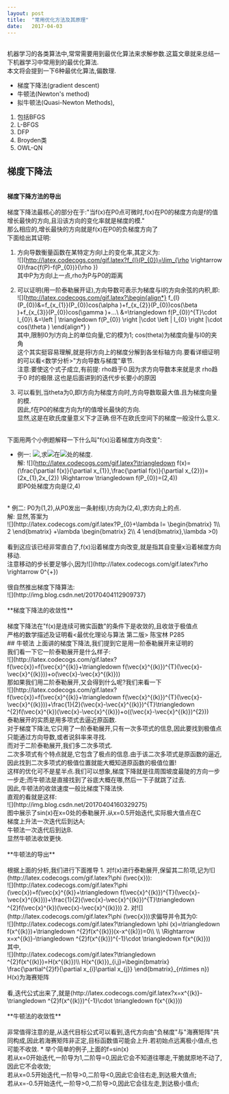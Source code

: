```yaml
---
layout: post
title:  "常用优化方法及其原理"
date:   2017-04-03
---
```

<br>机器学习的各类算法中,常常需要用到最优化算法来求解参数.这篇文章就来总结一下机器学习中常用到的最优化算法.
<br>本文将会提到一下6种最优化算法,偏数理.
* 梯度下降法(gradient descent)
* 牛顿法(Newton's method)
* 拟牛顿法(Quasi-Newton Methods),
1. 包括BFGS
2. L-BFGS
3. DFP
4. Broyden类
5. OWL-QN

## 梯度下降法
<br>**梯度下降方法的导出**
<br>
<br>梯度下降法最核心的部分在于:"当f(x)在P0点可微时,f(x)在P0的梯度方向是f的值增长最快的方向,且沿该方向的变化率就是梯度的模."
<br>那么相应的,增长最快的方向就是f(x)在P0的负梯度方向了
<br>下面给出其证明:
1. 方向导数衡量函数在某特定方向l上的变化率,其定义为:
<br>![](http://latex.codecogs.com/gif.latex?f_{l}(P_{0})=\lim_{\rho \rightarrow 0}\frac{f(P)-f(P_{0})}{\rho })
<br>其中P为方向l上一点,rho为P与P0的距离

2. 可以证明(用一阶泰勒展开证),方向导数可表示为梯度与l的方向余弦的内积,即:
<br>![](http://latex.codecogs.com/gif.latex?\begin{align*}
f_{l}(P_{0})&=f_{x_{1}}(P_{0})cos(\alpha )+f_{x_{2}}(P_{0})cos(\beta )+f_{x_{3}}(P_{0})cos(\gamma  )+...\\
&=\triangledown f(P_{0})^{T}\cdot l_{0}\\
&=\left \| \triangledown f(P_{0}) \right \|\cdot \left \| l_{0} \right \|\cdot cos(\theta )
\end{align*}
)
<br>其中,限制l0为l方向上的单位向量,它的模为1; cos(theta)为梯度向量与l0的夹角
<br>这个其实挺容易理解,就是将l方向上的梯度分解到各坐标轴方向.要看详细证明的可以看<数学分析>"方向导数与梯度"章节.
<br>注意:要使这个式子成立,有前提: rho趋于0.因为求方向导数本来就是求 rho趋于0 时的极限.这也是后面讲到的迭代步长要小的原因


3. 可以看到,当theta为0,即l方向为梯度方向时,方向导数取最大值.且为梯度向量的模.
<br>因此,f在P0的梯度方向为f的值增长最快的方向.
<br>显然,这是在欧氏度量意义下才正确.但不在欧氏空间下的梯度一般没什么意义.

<br>下面用两个小例题解释一下什么叫"f(x)沿着梯度方向改变":

* 例一: ![](http://latex.codecogs.com/gif.latex?f(\overrightarrow{x})=x_{1}^{2}+x_{2}^{2}),求![](http://latex.codecogs.com/gif.latex?f(\overrightarrow{x}))在![](http://latex.codecogs.com/gif.latex?P_{0}(1,2))处的梯度.
<br>解: ![](http://latex.codecogs.com/gif.latex?\triangledown f(x)=(\frac{\partial f(x)}{\partial x_{1}},\frac{\partial f(x)}{\partial x_{2}})=(2x_{1},2x_{2}) \Rightarrow \triangledown f(P_{0})=(2,4))
<br>即P0处梯度方向是(2,4)
<br>
* 例二: P0为(1,2),从P0发出一条射线l,l方向为(2,4),求l方向上的点.
<br>解: 显然,答案为
<br>![](http://latex.codecogs.com/gif.latex?P_{0}+\lambda l=
\begin{bmatrix}
1\\ 
2
\end{bmatrix}
+\lambda \begin{bmatrix}
2\\ 
4
\end{bmatrix},\lambda >0)
<br>
<br>看到这应该已经非常直白了,f(x)沿着梯度方向改变,就是指其自变量x沿着梯度方向移动.
<br>注意移动的步长要足够小,因为![](http://latex.codecogs.com/gif.latex?\rho \rightarrow 0^{+})
<br>
<br>很自然推出梯度下降算法:
<br>![](http://img.blog.csdn.net/20170404112909737)
<br>
<br>**梯度下降法的收敛性**
<br>
<br>梯度下降法在"f(x)是连续可微实函数"的条件下是收敛的,且收敛于极值点
<br>严格的数学描述及证明看<最优化理论与算法 第二版> 陈宝林 P285
<br>
## 牛顿法
上面讲的梯度下降法,我们提到它是用一阶泰勒展开来证明的
<br>我们看一下它一阶泰勒展开是什么样子:
<br>![](http://latex.codecogs.com/gif.latex?f(\vec{x})=f(\vec{x}^{(k)}+\triangledown f(\vec{x}^{(k)})^{T}(\vec{x}-\vec{x}^{(k)}))+o(\vec{x}-\vec{x}^{(k)}))
<br>那如果我们用二阶泰勒展开,又会得到什么呢?我们来看一下
<br>![](http://latex.codecogs.com/gif.latex?f(\vec{x})=f(\vec{x}^{(k)}+\triangledown f(\vec{x}^{(k)})^{T}(\vec{x}-\vec{x}^{(k)}))+\frac{1}{2}(\vec{x}-\vec{x}^{(k)})^{T}\triangledown ^{2}f(\vec{x}^{k})(\vec{x}-\vec{x}^{(k)})+o((\vec{x}-\vec{x}^{(k)})^{2}))
<br>泰勒展开的实质是用多项式去逼近原函数.
<br>对于梯度下降法,它只用了一阶泰勒展开,只有一次多项式的信息,因此要找到极值点只能通过方向导数,或者说斜率来寻找.
<br>而对于二阶泰勒展开,我们多二次多项式.
<br>二次多项式有个特点就是,它包含了极点的信息.由于该二次多项式是原函数的逼近,因此找到二次多项式的极值位置就能大概知道原函数的极值位置!
<br>这样的优化可不是星半点.我们可以想象,梯度下降就是往周围坡度最陡的方向一步一步走;而牛顿法是直接找到了谷底大概在哪,然后一下子就跳了过去.
<br>因此,牛顿法的收敛速度一般比梯度下降法快.
<br>直观的看就是这样:
<br>![](http://img.blog.csdn.net/20170404160329275)
<br>图中展示了sin(x)在x=0处的泰勒展开.从x=0.5开始迭代,实际极大值点在C
<br>梯度上升法一次迭代后到达A;
<br>牛顿法一次迭代后到达B.
<br>显然牛顿法收敛更快.
<br>
<br>**牛顿法的导出**
<br>
<br>根据上面的分析,我们进行下面推导
1. 对f(x)进行泰勒展开,保留其二阶项,记为![](http://latex.codecogs.com/gif.latex?\phi (\vec{x})):
<br>![](http://latex.codecogs.com/gif.latex?\phi (\vec{x})=f(\vec{x}^{(k)}+\triangledown f(\vec{x}^{(k)})^{T}(\vec{x}-\vec{x}^{(k)}))+\frac{1}{2}(\vec{x}-\vec{x}^{(k)})^{T}\triangledown ^{2}f(\vec{x}^{k})(\vec{x}-\vec{x}^{(k)}))
2. 对![](http://latex.codecogs.com/gif.latex?\phi (\vec{x}))求偏导并令其为0:
<br>![](http://latex.codecogs.com/gif.latex?\triangledown \phi (x)=\triangledown f(x^{(k)})+\triangledown ^{2}f(x^{(k)})(x-x^{(k)})=0\\
\\
\Rightarrow x=x^{(k)}-\triangledown ^{2}f(x^{(k)})^{-1}\cdot \triangledown f(x^{(k)}))
<br>其中,
<br>![](http://latex.codecogs.com/gif.latex?\triangledown ^{2}f(x^{(k)})=H(x^{(k)})\\
H(x^{(k)})_{i,j}=\begin{bmatrix}
\frac{\partial^{2}f}{\partial x_{i}\partial x_{j}}
\end{bmatrix}_{n\times n})
<br>H(x)为海赛矩阵
<br>
<br>看,迭代公式出来了,就是(http://latex.codecogs.com/gif.latex?x=x^{(k)}-\triangledown ^{2}f(x^{(k)})^{-1}\cdot \triangledown f(x^{(k)}))
<br>
<br>**牛顿法的收敛性**
<br>
<br>非常值得注意的是,从迭代目标公式可以看到,迭代方向由"负梯度"与"海赛矩阵"共同构成,因此若海赛矩阵非正定,目标函数值可能会上升.若初始点远离极小值点,也可能不收敛.
* 举个简单的例子,上面的f=sin(x)
<br>若从x=0开始迭代,一阶导为1,二阶导=0,因此它会不知道往哪走,干脆就原地不动了,因此它不会收敛;
<br>若从x=0.5开始迭代,一阶导>0,二阶导<0,因此它会往右走,到达极大值点;
<br>若从x=-0.5开始迭代,一阶导>0,二阶导>0,因此它会往左走,到达极小值点;





